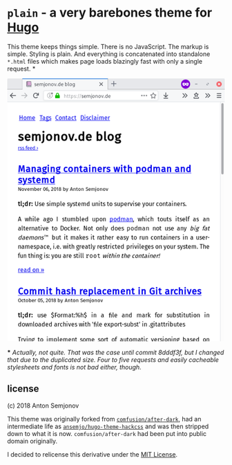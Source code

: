 # `plain` - a very barebones theme for [Hugo](https://gohugo.io/)

This theme keeps things simple. There is no JavaScript. The markup is simple. Styling is plain. And
everything is concatenated into standalone `*.html` files which makes page loads blazingly fast with
only a single request. \*

[![](preview.png 'preview the theme on semjonov.de')](https://semjonov.de/)

**\*** _Actually, not quite. That was the case until commit 8dddf3f, but I changed that due to the
duplicated size. Four to five requests and easily cacheable stylesheets and fonts is not bad either,
though._

## license

(c) 2018 Anton Semjonov

This theme was originally forked from
[`comfusion/after-dark`](https://github.com/nerdneilsfield/after-dark), had an intermediate life as
[`ansemjo/hugo-theme-hackcss`](https://github.com/ansemjo/hugo-theme-hackcss) and was then stripped
down to what it is now. `comfusion/after-dark` had been put into public domain originally.

I decided to relicense this derivative under the [MIT License](LICENSE).
